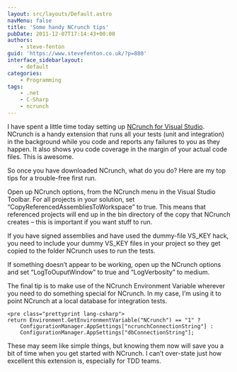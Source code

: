 ```yaml
---
layout: src/layouts/Default.astro
navMenu: false
title: 'Some handy NCrunch tips'
pubDate: 2011-12-07T17:14:43+00:00
authors:
    - steve-fenton
guid: 'https://www.stevefenton.co.uk/?p=880'
interface_sidebarlayout:
    - default
categories:
    - Programming
tags:
    - .net
    - C-Sharp
    - ncrunch
---
```


I have spent a little time today setting up [NCrunch for Visual Studio](http://www.ncrunch.net/). NCrunch is a handy extension that runs all your tests (unit and integration) in the background while you code and reports any failures to you as they happen. It also shows you code coverage in the margin of your actual code files. This is awesome.

So once you have downloaded NCrunch, what do you do? Here are my top tips for a trouble-free first run.

Open up NCrunch options, from the NCrunch menu in the Visual Studio Toolbar. For all projects in your solution, set “CopyReferencedAssembliesToWorkspace” to true. This means that referenced projects will end up in the bin directory of the copy that NCrunch creates – this is important if you want stuff to run.

If you have signed assemblies and have used the dummy-file VS\_KEY hack, you need to include your dummy VS\_KEY files in your project so they get copied to the folder NCrunch uses to run the tests.

If something doesn’t appear to be working, open up the NCrunch options and set “LogToOuputWindow” to true and “LogVerbosity” to medium.

The final tip is to make use of the NCrunch Environment Variable wherever you need to do something special for NCrunch. In my case, I’m using it to point NCrunch at a local database for integration tests.

```
<pre class="prettyprint lang-csharp">
return Environment.GetEnvironmentVariable("NCrunch") == "1" ?
    ConfigurationManager.AppSettings["ncrunchConnectionString"] :
    ConfigurationManager.AppSettings["dbConnectionString"];
```
These may seem like simple things, but knowing them now will save you a bit of time when you get started with NCrunch. I can’t over-state just how excellent this extension is, especially for TDD teams.